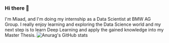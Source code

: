 ### Hi there 👋

I'm Miaad, and I'm doing my internship as a Data Scientist at BMW AG Group. I really enjoy learning and exploring the Data Science world and my next step is to learn Deep Learning and apply the gained knowledge into my Master Thesis.
![Anurag's GitHub stats](https://github-readme-stats.vercel.app/api?username=Miaad-hgh&theme=dark&show_icons=true)
